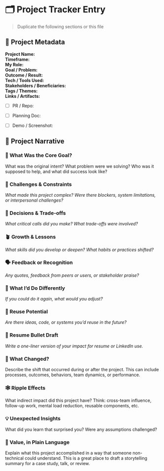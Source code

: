 # 🗂️ Project Tracker Entry

> Duplicate the following sections or this file

## 📌 Project Metadata

**Project Name:**  
**Timeframe:**  
**My Role:**  
**Goal / Problem:**  
**Outcome / Result:**  
**Tech / Tools Used:**  
**Stakeholders / Beneficiaries:**  
**Tags / Themes:**  
**Links / Artifacts:**  
- [ ] PR / Repo:  
- [ ] Planning Doc:  
- [ ] Demo / Screenshot:


## 📓 Project Narrative

### 🎯 What Was the Core Goal?
What was the original intent? What problem were we solving?
Who was it supposed to help, and what did success look like?


### 🧩 Challenges & Constraints  
_What made this project complex? Were there blockers, system limitations, or interpersonal challenges?_  


### 🧠 Decisions & Trade-offs  
_What critical calls did you make? What trade-offs were involved?_  


### 🪴 Growth & Lessons  
_What skills did you develop or deepen? What habits or practices shifted?_  


### 🗣️ Feedback or Recognition  
_Any quotes, feedback from peers or users, or stakeholder praise?_  


### 🔄 What I’d Do Differently  
_If you could do it again, what would you adjust?_  


### 🧱 Reuse Potential  
_Are there ideas, code, or systems you’d reuse in the future?_  


### 💼 Resume Bullet Draft  
_Write a one-liner version of your impact for resume or LinkedIn use._  

### 🧠 What Changed?
Describe the shift that occurred during or after the project.
This can include processes, outcomes, behaviors, team dynamics, or performance.

### 🕸️ Ripple Effects
What indirect impact did this project have?
Think: cross-team influence, follow-up work, mental load reduction, reusable components, etc.

### 💡 Unexpected Insights
What did you learn that surprised you?
Were any assumptions challenged?


### 🧱 Value, in Plain Language
Explain what this project accomplished in a way that someone non-technical could understand.
This is a great place to draft a storytelling summary for a case study, talk, or review.
